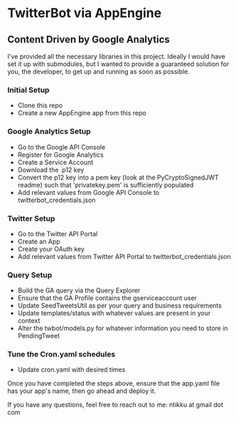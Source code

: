 # TwitterBot via AppEngine #
## Content Driven by Google Analytics ##

I've provided all the necessary libraries in this project. Ideally I would have set it up with submodules, but I wanted to provide a guaranteed solution for you, the developer, to get up and running as soon as possible.

### Initial Setup ###
- Clone this repo
- Create a new AppEngine app from this repo

### Google Analytics Setup ###
- Go to the Google API Console
- Register for Google Analytics 
- Create a Service Account
- Download the .p12 key
- Convert the p12 key into a pem key (look at the PyCryptoSignedJWT readme) such that 'privatekey.pem' is sufficiently populated
- Add relevant values from Google API Console to twitterbot_credentials.json

### Twitter Setup ###
- Go to the Twitter API Portal
- Create an App
- Create your OAuth key
- Add relevant values from Twitter API Portal to twitterbot_credentials.json

### Query Setup ###
- Build the GA query via the Query Explorer
- Ensure that the GA Profile contains the gserviceaccount user
- Update SeedTweetsUtil as per your query and business requirements
- Update templates/status with whatever values are present in your context
- Alter the twbot/models.py for whatever information you need to store in PendingTweet

### Tune the Cron.yaml schedules ###
- Update cron.yaml with desired times

Once you have completed the steps above, ensure that the app.yaml file has your app's name, then go ahead and deploy it.

If you have any questions, feel free to reach out to me: ntikku at gmail dot com
